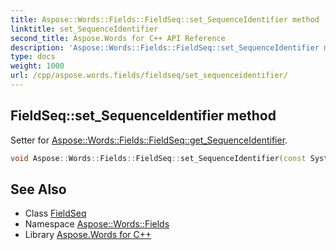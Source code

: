 ```yaml
---
title: Aspose::Words::Fields::FieldSeq::set_SequenceIdentifier method
linktitle: set_SequenceIdentifier
second_title: Aspose.Words for C++ API Reference
description: 'Aspose::Words::Fields::FieldSeq::set_SequenceIdentifier method. Setter for Aspose::Words::Fields::FieldSeq::get_SequenceIdentifier in C++.'
type: docs
weight: 1000
url: /cpp/aspose.words.fields/fieldseq/set_sequenceidentifier/
---
```

## FieldSeq::set_SequenceIdentifier method


Setter for [Aspose::Words::Fields::FieldSeq::get_SequenceIdentifier](../get_sequenceidentifier/).

```cpp
void Aspose::Words::Fields::FieldSeq::set_SequenceIdentifier(const System::String &value)
```

## See Also

* Class [FieldSeq](../)
* Namespace [Aspose::Words::Fields](../../)
* Library [Aspose.Words for C++](../../../)
